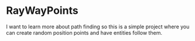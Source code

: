 # RayWayPoints

I want to learn more about path finding so this is a simple project where you can create random position points and have entities follow them.
